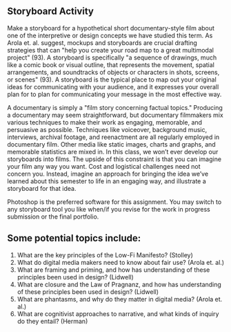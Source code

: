 ## Storyboard Activity 

Make a storyboard for a hypothetical short documentary-style film about one of the interpretive or design concepts we have studied this term. As Arola et. al. suggest, mockups and storyboards are crucial drafting strategies that can "help you create your road map to a great multimodal project" (93). A storyboard is specifically "a sequence of drawings, much like a comic book or visual outline, that represents the movement, spatial arrangements, and soundtracks of objects or characters in shots, screens, or scenes" (93). A storyboard is the typical place to map out your original ideas for communicating with your audience, and it expresses your overall plan for to plan for communicating your message in the most effective way. 

A documentary is simply a "film story concerning factual topics." Producing a documentary may seem straightforward, but documentary filmmakers mix various techniques to make their work as engaging, memorable, and persuasive as possible. Techniques like voiceover, background music, interviews, archival footage, and reenactment are all regularly employed in documentary film. Other media like static images, charts and graphs, and memorable statistics are mixed in. In this class, we won’t ever develop our storyboards into films. The upside of this constraint is that you can imagine your film any way you want. Cost and logistical challenges need not concern you. Instead, imagine an approach for bringing the idea we’ve learned about this semester to life in an engaging way, and illustrate a storyboard for that idea. 

Photoshop is the preferred software for this assignment. You may switch to any storyboard tool you like when/if you revise for the work in progress submission or the final portfolio.
 
## Some potential topics include: 

1.	What are the key principles of the Low-Fi Manifesto? (Stolley)
2.	What do digital media makers need to know about fair use? (Arola et. al.)
3.	What are framing and priming, and how has understanding of these principles been used in design? (Lidwell)
4.	What are closure and the Law of Pragnanz, and how has understanding of these principles been used in design? (Lidwell)
5.	What are phantasms, and why do they matter in digital media? (Arola et. al.)
6.	What are cognitivist approaches to narrative, and what kinds of inquiry do they entail? (Herman)
